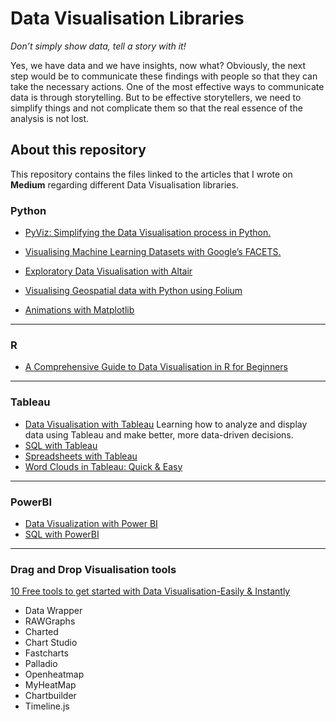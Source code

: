 # Data Visualisation Libraries

*Don’t simply show data, tell a story with it!*

Yes, we have data and we have insights, now what? Obviously, the next step would be to communicate these findings with people so that they can take the necessary actions. One of the most effective ways to communicate data is through storytelling. But to be effective storytellers, we need to simplify things and not complicate them so that the real essence of the analysis is not lost.

## About this repository 
This repository contains the files linked to the articles that I wrote on **Medium** regarding different Data Visualisation libraries.

### Python
* [PyViz: Simplifying the Data Visualisation process in Python.](https://towardsdatascience.com/pyviz-simplifying-the-data-visualisation-process-in-python-1b6d2cb728f1)

* [Visualising Machine Learning Datasets with Google’s  FACETS.](https://towardsdatascience.com/visualising-machine-learning-datasets-with-googles-facets-462d923251b3)

* [Exploratory Data Visualisation with Altair](https://medium.com/analytics-vidhya/exploratory-data-visualisation-with-altair-b8d85494795c)

* [Visualising Geospatial data with Python using Folium](https://medium.com/datadriveninvestor/visualising-geospatial-data-with-python-d3b1c519f31)
  
* [Animations with Matplotlib](https://towardsdatascience.com/animations-with-matplotlib-d96375c5442c)
 
---

### R
* [A Comprehensive Guide to Data Visualisation in R for Beginners](https://towardsdatascience.com/a-guide-to-data-visualisation-in-r-for-beginners-ef6d41a34174)

---

### Tableau

* [Data Visualisation with Tableau](https://www.datacamp.com/community/tutorials/data-visualisation-tableau)
   Learning  how to analyze and display data using Tableau and make better, more data-driven decisions.
* [SQL with Tableau](https://www.datacamp.com/community/tutorials/sql-tableau)   
* [Spreadsheets with Tableau](https://www.datacamp.com/community/tutorials/spreadsheets-tableau)
* [Word Clouds in Tableau: Quick & Easy](https://towardsdatascience.com/word-clouds-in-tableau-quick-easy-e71519cf507a)
---

### PowerBI
* [Data Visualization with Power BI](https://www.datacamp.com/community/tutorials/data-visualisation-powerbi)
* [SQL with PowerBI](https://www.datacamp.com/community/tutorials/sql-with-powerbi)
---

### Drag and Drop Visualisation tools
[10 Free tools to get started with Data Visualisation-Easily & Instantly](https://towardsdatascience.com/10-free-tools-to-instantly-get-started-with-data-visualisation-d7fadb5f6dce)
 * Data Wrapper
 * RAWGraphs
 * Charted
 * Chart Studio
 * Fastcharts
 * Palladio
 * Openheatmap
 * MyHeatMap
 * Chartbuilder
 * Timeline.js


